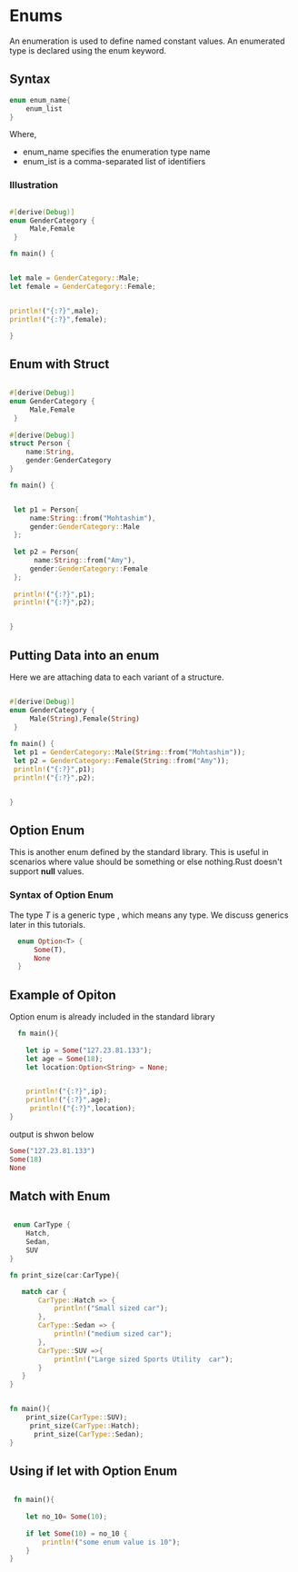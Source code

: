 # Enums

An enumeration is used to define named constant values. An enumerated type is declared using the enum keyword.

## Syntax

```rust
enum enum_name{
    enum_list
}

```
Where,

- enum_name specifies the enumeration type name
- enum_ist is a comma-separated list of identifiers

### Illustration 

```rust

#[derive(Debug)]
enum GenderCategory {
     Male,Female
 }

fn main() {


let male = GenderCategory::Male;
let female = GenderCategory::Female;


println!("{:?}",male);
println!("{:?}",female);

}
```

## Enum with Struct


```rust

#[derive(Debug)]
enum GenderCategory {
     Male,Female
 }
 
#[derive(Debug)]
struct Person {
    name:String,
    gender:GenderCategory
}

fn main() {


 let p1 = Person{
     name:String::from("Mohtashim"),
     gender:GenderCategory::Male
 };
 
 let p2 = Person{
      name:String::from("Amy"),
     gender:GenderCategory::Female
 };
 
 println!("{:?}",p1);
 println!("{:?}",p2);


}


```
## Putting Data into an enum

Here we are attaching data to each variant of a structure.

```rust

#[derive(Debug)]
enum GenderCategory {
     Male(String),Female(String)
 }
 
fn main() {
 let p1 = GenderCategory::Male(String::from("Mohtashim"));
 let p2 = GenderCategory::Female(String::from("Amy"));
 println!("{:?}",p1);
 println!("{:?}",p2);


}


```

## Option Enum

This is another enum defined by the standard library. This is useful in scenarios where value should be something or else nothing.Rust doesn't support **null** values.

### Syntax of Option Enum 

The type *T* is a generic type , which means any type. We discuss generics later in this tutorials.

```rust
  enum Option<T> {
      Some(T),
      None
  }
```

## Example of Opiton

Option enum is already included in the standard library

```rust
  fn main(){
    
    let ip = Some("127.23.81.133");
    let age = Some(18);
    let location:Option<String> = None;


    println!("{:?}",ip);
    println!("{:?}",age);
     println!("{:?}",location);
}

```

output is shwon below

```rust
Some("127.23.81.133")
Some(18)
None

```

## Match with Enum

```rust

 enum CarType {
    Hatch,
    Sedan,
    SUV
}

fn print_size(car:CarType){

   match car {
       CarType::Hatch => {
           println!("Small sized car");
       },
       CarType::Sedan => {
           println!("medium sized car");
       },
       CarType::SUV =>{
           println!("Large sized Sports Utility  car");
       }
   }
}


fn main(){
    print_size(CarType::SUV);
     print_size(CarType::Hatch);
      print_size(CarType::Sedan);
}

```

## Using if let with Option Enum

```rust

 fn main(){
    
    let no_10= Some(10);
    
    if let Some(10) = no_10 {
        println!("some enum value is 10");
    }
}

```
